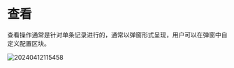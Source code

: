 
# 查看

查看操作通常是针对单条记录进行的，通常以弹窗形式呈现，用户可以在弹窗中自定义配置区块。

![20240412115458](https://nocobase-docs.oss-cn-beijing.aliyuncs.com/20240412115458.png)

